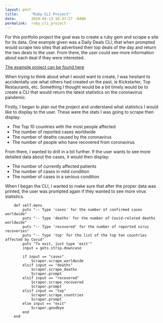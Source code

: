 ```yaml
---
layout: post
title:      "Ruby CLI Project"
date:       2020-04-13 10:47:27 -0400
permalink:  ruby_cli_project
---
```



For this portfolio project the goal was to create a ruby gem and scrape a site for its data. One example given was a Daily Deals CLI, that when prompted would scrape two sites that advertised their top deals of the day and return the two deals to the user. From there, the user could see more information about each deal if they were interested. 

[The example project can be found here](https://github.com/learn-co-curriculum/daily_deal)


When trying to think about what I would want to create, I was hesitant to accidentally use what others had created un the past, ie Kickstarter, Top Restaurants, etc. Something I thought would be a bit timely would be to create a CLI that would return the latest statistics on the coronavirus pandemic. 


[](https://giphy.com/gifs/6dRsQSNHU3Cla/html5)

Firstly, I began to plan out the project and understand what statistics I would like to display to the user. These were the stats I was going to scrape then display:

* The Top 10 countries with the most people affected
* The number of reported cases worldwide
* The number of deaths caused by the coronavirus
* The number of people who have recovered from coronavirus

From there, I wanted to drill in a bit further. If the user wants to see more detailed data about the cases, it would then display:
* The number of currently affected patients
* The number of cases in mild condition
* The number of cases in a serious condition


When I began the CLI, I wanted to make sure that after the proper data was printed, the user was prompted again if they wanted to see more virus statistics.

```
    def self.menu
        puts "-- Type 'cases' for the number of confirmed cases worldwide"
        puts "-- Type 'deaths' for the number of Covid-related deaths worldwide"
        puts "-- Type 'recovered' for the number of reported virus recoveries"
        puts "-- Type 'top' for the list of the top ten countries affected by Covid"
        puts "To exit, just type 'exit'"
        input = gets.strip.downcase
    
        if input == "cases"
            Scraper.scrape_worldwide
        elsif input == "deaths"
            Scraper.scrape_deaths
            Scraper.prompt
        elsif input == "recovered"
            Scraper.scrape_recovered
            Scraper.prompt
        elsif input == "top"
            Scraper.scrape_countries
            Scraper.prompt
        else input == "exit"
            Scraper.goodbye
        end
    end
```
